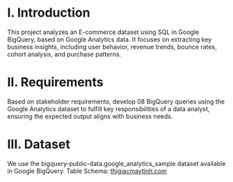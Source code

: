 # **I. Introduction** #
This project analyzes an E-commerce dataset using SQL in Google BigQuery, based on Google Analytics data. It focuses on extracting key business insights, including user behavior, revenue trends, bounce rates, cohort analysis, and purchase patterns. 
# **II. Requirements** #
Based on stakeholder requirements, develop 08 BigQuery queries using the Google Analytics dataset to fulfill key responsibilities of a data analyst, ensuring the expected output aligns with business needs.
# **III. Dataset** #
We use the bigquery-public-data.google_analytics_sample dataset available in Google BigQuery.
Table Schema: [thigiacmaytinh.com](https://thigiacmaytinh.com)
